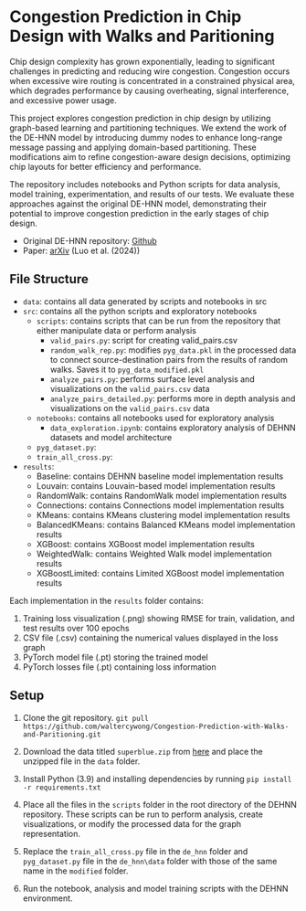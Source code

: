 # Congestion Prediction in Chip Design with Walks and Paritioning

Chip design complexity has grown exponentially, leading to significant challenges in predicting and reducing wire congestion. Congestion occurs when excessive wire routing is concentrated in a constrained physical area, which degrades performance by causing overheating, signal interference, and excessive power usage.

This project explores congestion prediction in chip design by utilizing graph-based learning and partitioning techniques. We extend the work of the DE-HNN model by introducing dummy nodes to enhance long-range message passing and applying domain-based partitioning. These modifications aim to refine congestion-aware design decisions, optimizing chip layouts for better efficiency and performance. 

The repository includes notebooks and Python scripts for data analysis, model training, experimentation, and results of our tests. We evaluate these approaches against the original DE-HNN model, demonstrating their potential to improve congestion prediction in the early stages of chip design.

- Original DE-HNN repository: [Github](https://github.com/TILOS-AI-Institute/DEHNN) 
- Paper: [arXiv](https://arxiv.org/pdf/2404.00477) (Luo et al. (2024))

## File Structure

- `data`: contains all data generated by scripts and notebooks in src
- `src`: contains all the python scripts and exploratory notebooks
   - `scripts`: contains scripts that can be run from the repository that either manipulate data or perform analysis
      - `valid_pairs.py`: script for creating valid_pairs.csv
      - `random_walk_rep.py`: modifies `pyg_data.pkl` in the processed data to connect source-destination pairs from the results of random 
        walks. Saves it to `pyg_data_modified.pkl`
      - `analyze_pairs.py`: performs surface level analysis and visualizations
         on the `valid_pairs.csv` data
      - `analyze_pairs_detailed.py`: performs more in depth analysis and 
       visualizations on the `valid_pairs.csv` data
   - `notebooks`: contains all notebooks used for exploratory analysis
      - `data_exploration.ipynb`: contains exploratory analysis of DEHNN 
        datasets and model architecture
   - `pyg_dataset.py`: 
   - `train_all_cross.py`:
- `results`:
     - Baseline: contains DEHNN baseline model implementation results
     - Louvain: contains Louvain-based model implementation results
     - RandomWalk: contains RandomWalk model implementation results
     - Connections: contains Connections model implementation results
     - KMeans: contains KMeans clustering model implementation results
     - BalancedKMeans: contains Balanced KMeans model implementation results
     - XGBoost: contains XGBoost model implementation results
     - WeightedWalk: contains Weighted Walk model implementation results
     - XGBoostLimited: contains Limited XGBoost model implementation results

Each implementation in the `results` folder contains:

1. Training loss visualization (.png) showing RMSE for train, validation, and test results over 100 epochs
2. CSV file (.csv) containing the numerical values displayed in the loss graph
3. PyTorch model file (.pt) storing the trained model
4. PyTorch losses file (.pt) containing loss information
  
## Setup

1. Clone the git repository.
```git pull https://github.com/waltercywong/Congestion-Prediction-with-Walks-and-Paritioning.git```

3. Download the data titled `superblue.zip` from [here](https://zenodo.org/records/14599896) and place
the unzipped file in the `data` folder.

4. Install Python (3.9) and installing dependencies by running `pip install -r requirements.txt`

5. Place all the files in the `scripts` folder in the root directory of the 
DEHNN repository. These scripts can be run to perform analysis, create 
visualizations, or modify the processed data for the graph representation.

6. Replace the `train_all_cross.py` file in the `de_hnn` folder and 
`pyg_dataset.py` file in the `de_hnn\data` folder with those of the same name 
in the `modified` folder.

7. Run the notebook, analysis and model training scripts with the DEHNN 
environment.

